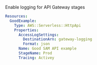 
Enable logging for API Gateway stages

```yaml
Resources:
  GoodExample:
    Type: AWS::Serverless::HttpApi
    Properties:
      AccessLogSettings:
        DestinationArn: gateway-logging
        Format: json
      Name: Good SAM API example
      StageName: Prod
      Tracing: Activey
```


